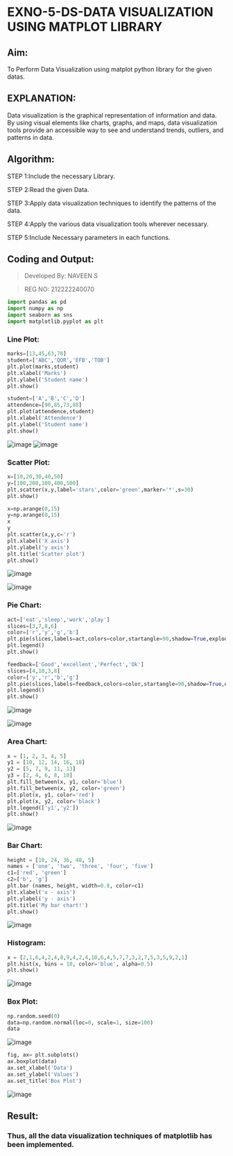 # EXNO-5-DS-DATA VISUALIZATION USING MATPLOT LIBRARY

## Aim:
  To Perform Data Visualization using matplot python library for the given datas.

## EXPLANATION:
Data visualization is the graphical representation of information and data. By using visual elements like charts, graphs, and maps, data visualization tools provide an accessible way to see and understand trends, outliers, and patterns in data.

## Algorithm:
STEP 1:Include the necessary Library.

STEP 2:Read the given Data.

STEP 3:Apply data visualization techniques to identify the patterns of the data.

STEP 4:Apply the various data visualization tools wherever necessary.

STEP 5:Include Necessary parameters in each functions.

## Coding and Output:


> Developed By: NAVEEN S

> REG NO: 212222240070
```py
import pandas as pd
import numpy as np
import seaborn as sns
import matplotlib.pyplot as plt
```

### Line Plot:

```py
marks=[13,45,63,78]
student=['ABC','QOR','EFB','TOB']
plt.plot(marks,student)
plt.xlabel('Marks')
plt.ylabel('Student name')
plt.show()

student=['A','B','C','D']
attendence=[90,85,73,88]
plt.plot(attendence,student)
plt.xlabel('Attendence')
plt.ylabel('Student name')
plt.show()
```


![image](https://github.com/aadithyan22000618/EXNO-5-DS/assets/113586376/7e2fc93e-02c8-4b54-9296-cc0000a3fd44)
![image](https://github.com/aadithyan22000618/EXNO-5-DS/assets/113586376/c5753f1b-5339-48b0-8fc1-6729e764a9ac)



### Scatter Plot:

```py
x=[10,20,30,40,50]
y=[100,200,300,400,500]
plt.scatter(x,y,label='stars',color='green',marker='*',s=30)
plt.show()

x=np.arange(0,15)
y=np.arange(0,15)
x
y
plt.scatter(x,y,c='r')
plt.xlabel('X axis')
plt.ylabel('y axis')
plt.title('Scatter plot')
plt.show()
```
![image](https://github.com/aadithyan22000618/EXNO-5-DS/assets/113586376/8e8a63dc-82bf-4811-976d-4dc920d3bfa8)

![image](https://github.com/aadithyan22000618/EXNO-5-DS/assets/113586376/c22fcd03-df23-4d42-bf22-86d005cacc5c)





### Pie Chart:

```py
act=['eat','sleep','work','play']
slices=[3,7,8,6]
color=['r','y','g','b']
plt.pie(slices,labels=act,colors=color,startangle=90,shadow=True,explode=(0.1,0.1,0.1,0.1),radius=1.2,autopct='%1.1f%%')
plt.legend()
plt.show()

feedback=['Good','excellent','Perfect','Ok']
slices=[4,10,3,8]
color=['y','r','b','g']
plt.pie(slices,labels=feedback,colors=color,startangle=90,shadow=True,explode=(0.1,0.1,0.1,0.1),radius=1.2,autopct='%1.1f%%')
plt.legend()
plt.show()
```

![image](https://github.com/aadithyan22000618/EXNO-5-DS/assets/113586376/9b35d237-8e88-4537-ba5c-2d1d86ff8724)

![image](https://github.com/aadithyan22000618/EXNO-5-DS/assets/113586376/32437b91-439e-4b96-84f9-60ecee41db91)



### Area Chart:

```py
x = [1, 2, 3, 4, 5]
y1 = [10, 12, 14, 16, 18]
y2 = [5, 7, 9, 11, 13]
y3 = [2, 4, 6, 8, 10]
plt.fill_between(x, y1, color='blue')
plt.fill_between(x, y2, color='green')
plt.plot(x, y1, color='red')
plt.plot(x, y2, color='black')
plt.legend(['y1','y2'])
plt.show()
```

![image](https://github.com/aadithyan22000618/EXNO-5-DS/assets/113586376/ae9398fc-f18a-4a53-b368-a0ff46e18cac)




### Bar Chart:

```py
height = [10, 24, 36, 40, 5]
names = ['one', 'two', 'three', 'four', 'five']
c1=['red', 'green'] 
c2=['b', 'g']
plt.bar (names, height, width=0.8, color=c1)
plt.xlabel('x - axis')
plt.ylabel('y - axis')
plt.title('My bar chart!')
plt.show()
```

![image](https://github.com/aadithyan22000618/EXNO-5-DS/assets/113586376/41e2742e-cac4-4073-b1bc-9766dca96158)



### Histogram:

```py
x = [2,1,6,4,2,4,8,9,4,2,4,10,6,4,5,7,7,3,2,7,5,3,5,9,2,1]
plt.hist(x, bins = 10, color='blue', alpha=0.5)
plt.show()
```

![image](https://github.com/aadithyan22000618/EXNO-5-DS/assets/113586376/9c41c00b-0855-4771-b93f-e32472038345)




### Box Plot:

```py
np.random.seed(0)
data=np.random.normal(loc=0, scale=1, size=100)
data
```

![image](https://github.com/aadithyan22000618/EXNO-5-DS/assets/113586376/112e0803-98f2-4e22-97b1-2e7385b7fbd0)



```py
fig, ax= plt.subplots()
ax.boxplot(data)
ax.set_xlabel('Data')
ax.set_ylabel('Values')
ax.set_title('Box Plot')
```
![image](https://github.com/aadithyan22000618/EXNO-5-DS/assets/113586376/1465f775-d866-4ee7-9ac0-b62250e64a05)



## Result:

### Thus, all the data visualization techniques of matplotlib has been implemented.
